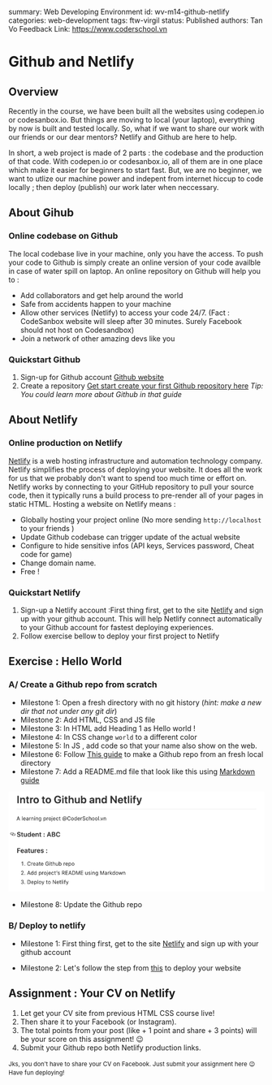 summary: Web Developing Environment
id: wv-m14-github-netlify
categories: web-development
tags: ftw-virgil
status: Published
authors: Tan Vo
Feedback Link: https://www.coderschool.vn

# Github and Netlify

## Overview

Recently in the course, we have been built all the websites using codepen.io or codesanbox.io. But things are moving to local (your laptop), everything by now is built and tested locally. So, what if we want to share our work with our friends or our dear mentors? Netlify and Github are here to help.

In short, a web project is made of 2 parts : the codebase and the production of that code. With codepen.io or codesanbox.io, all of them are in one place which make it easier for beginners to start fast. But, we are no beginner, we want to utlize our machine power and indepent from internet hiccup to code locally ; then deploy (publish) our work later when neccessary.

## About Gihub

### Online codebase on Github

The local codebase live in your machine, only you have the access. To push your code to Github is simply create an online version of your code availble in case of water spill on laptop. An online repository on Github will help you to :

- Add collaborators and get help around the world
- Safe from accidents happen to your machine
- Allow other services (Netlify) to access your code 24/7. (Fact : CodeSanbox website will sleep after 30 minutes. Surely Facebook should not host on Codesandbox)
- Join a network of other amazing devs like you

### Quickstart Github

1. Sign-up for Github account [Github website](https://github.com/)
2. Create a repository [Get start create your first Github repository here](https://docs.github.com/en/get-started/quickstart/create-a-repo) _Tip: You could learn more about Github in that guide_

## About Netlify

### Online production on Netlify

[Netlify](https://www.netlify.com/) is a web hosting infrastructure and automation technology company. Netlify simplifies the process of deploying your website. It does all the work for us that we probably don't want to spend too much time or effort on. Netlify works by connecting to your GitHub repository to pull your source code, then it typically runs a build process to pre-render all of your pages in static HTML. Hosting a website on Netlify means :

- Globally hosting your project online (No more sending `http://localhost` to your friends )
- Update Github codebase can trigger update of the actual website
- Configure to hide sensitive infos (API keys, Services password, Cheat code for game)
- Change domain name.
- Free !

### Quickstart Netlify

1. Sign-up a Netlify account :First thing first, get to the site [Netlify](https://www.netlify.com/) and sign up with your github account. This will help Netlify connect automatically to your Github account for fastest deploying experiences.
2. Follow exercise bellow to deploy your first project to Netlify

## Exercise : Hello World

### A/ Create a Github repo from scratch

- Milestone 1: Open a fresh directory with no git history (_hint: make a new dir that not under any git dir_)
- Milestone 2: Add HTML, CSS and JS file
- Milestone 3: In HTML add Heading 1 as Hello world !
- Milestone 4: In CSS change `world` to a different color
- Milestone 5: In JS , add code so that your name also show on the web.
- Milestone 6: Follow [This guide](https://kbroman.org/github_tutorial/pages/init.html) to make a Github repo from an fresh local directory
- Milestone 7: Add a README.md file that look like this using [Markdown guide](https://www.markdownguide.org/basic-syntax/)

![github-readme](./assets/github-readme.png)

<!-- ```md
# Intro to Github and Netlify

A learning project @CoderSchool.vn

### Student : ABC

### Features :

1. Create Github repo
2. Add project's README using Markdown
3. Deploy to Netlify
``` -->

- Milestone 8: Update the Github repo

### B/ Deploy to netlify

- Milestone 1: First thing first, get to the site [Netlify](https://www.netlify.com/) and sign up with your github account

- Milestone 2: Let's follow the step from [this](https://www.netlify.com/blog/2016/09/29/a-step-by-step-guide-deploying-on-netlify/) to deploy your website

## Assignment : Your CV on Netlify

1. Let get your CV site from previous HTML CSS course live!
2. Then share it to your Facebook (or Instagram).
3. The total points from your post (like + 1 point and share + 3 points) will be your score on this assignment! 😉
4. Submit your Github repo both Netlify production links.

<small> Jks, you don't have to share your CV on Facebook. Just submit your assignment here 😉 Have fun deploying! </small>
